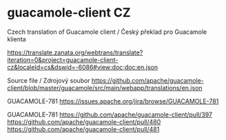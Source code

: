 # guacamole-client CZ
Czech translation of Guacamole client / Český překlad pro Guacamole klienta

https://translate.zanata.org/webtrans/translate?iteration=0&project=guacamole-client-cz&localeId=cs&dswid=-6086#view:doc;doc:en.json

Source file / Zdrojový soubor
https://github.com/apache/guacamole-client/blob/master/guacamole/src/main/webapp/translations/en.json

GUACAMOLE-781
https://issues.apache.org/jira/browse/GUACAMOLE-781

GUACAMOLE-781
https://github.com/apache/guacamole-client/pull/397
https://github.com/apache/guacamole-client/pull/480
https://github.com/apache/guacamole-client/pull/481
